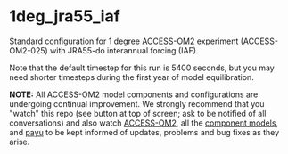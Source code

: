 # 1deg_jra55_iaf
Standard configuration for 1 degree [ACCESS-OM2](https://github.com/COSIMA/access-om2) experiment (ACCESS-OM2-025) with JRA55-do interannual forcing (IAF).

Note that the default timestep for this run is 5400 seconds, but you may need shorter timesteps during the first year of model equilibration.

**NOTE:** All ACCESS-OM2 model components and configurations are undergoing continual improvement. We strongly recommend that you "watch" this repo (see button at top of screen; ask to be notified of all conversations) and also watch [ACCESS-OM2](https://github.com/COSIMA/access-om2), all the [component models](https://github.com/COSIMA/access-om2/tree/master/src), and [payu](https://github.com/payu-org/payu) to be kept informed of updates, problems and bug fixes as they arise.
